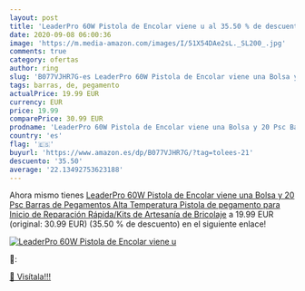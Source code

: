 ```yaml
---
layout: post
title: 'LeaderPro 60W Pistola de Encolar viene u al 35.50 % de descuento'
date: 2020-09-08 06:00:36
image: 'https://m.media-amazon.com/images/I/51X54DAe2sL._SL200_.jpg'
comments: true
category: ofertas
author: ring
slug: 'B077VJHR7G-es LeaderPro 60W Pistola de Encolar viene una Bolsa y 20 Psc...'
tags: barras, de, pegamento
actualPrice: 19.99 EUR
currency: EUR
price: 19.99
comparePrice: 30.99 EUR
prodname: 'LeaderPro 60W Pistola de Encolar viene una Bolsa y 20 Psc Barras de Pegamentos  Alta Temperatura Pistola de pegamento para Inicio de Reparación Rápida/Kits de Artesanía de Bricolaje'
country: 'es'
flag: '🇪🇸'
buyurl: 'https://www.amazon.es/dp/B077VJHR7G/?tag=tolees-21'
descuento: '35.50'
average: '22.13492753623188'
---
```


Ahora mismo tienes [LeaderPro 60W Pistola de Encolar viene una Bolsa y 20 Psc Barras de Pegamentos  Alta Temperatura Pistola de pegamento para Inicio de Reparación Rápida/Kits de Artesanía de Bricolaje](https://www.amazon.es/dp/B077VJHR7G/?tag=tolees-21) a 19.99 EUR (original: 30.99 EUR) (35.50 %  de descuento) en el siguiente enlace!

[![LeaderPro 60W Pistola de Encolar viene u](https://m.media-amazon.com/images/I/51X54DAe2sL._SL200_.jpg)](https://www.amazon.es/dp/B077VJHR7G/?tag=tolees-21)

🔎:


[🛒 Visítala!!!](https://www.amazon.es/dp/B077VJHR7G/?tag=tolees-21)

